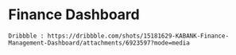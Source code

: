# Finance Dashboard

`Dribbble : https://dribbble.com/shots/15181629-KABANK-Finance-Management-Dashboard/attachments/6923597?mode=media`
